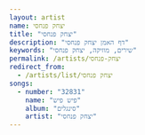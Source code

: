 ```yaml
---
layout: artist
name: יצחק פנחסי
title: "יצחק פנחסי"
description: "דף האמן יצחק פנחסי"
keywords: "שירים, מוזיקה, יצחק פנחסי"
permalink: /artists/יצחק-פנחסי
redirect_from:
  - /artists/list/יצחק פנחסי
songs:
  - number: "32831"
    name: "פיש פיש"
    album: "סינגלים"
    artist: "יצחק פנחסי"
---
```

